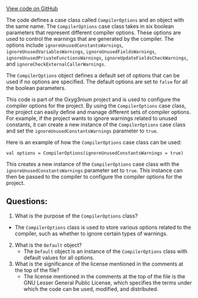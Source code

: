 [View code on GitHub](https://github.com/alephium/alephium/ralph/src/main/scala/org/alephium/ralph/CompilerOptions.scala)

The code defines a case class called `CompilerOptions` and an object with the same name. The `CompilerOptions` case class takes in six boolean parameters that represent different compiler options. These options are used to control the warnings that are generated by the compiler. The options include `ignoreUnusedConstantsWarnings`, `ignoreUnusedVariablesWarnings`, `ignoreUnusedFieldsWarnings`, `ignoreUnusedPrivateFunctionsWarnings`, `ignoreUpdateFieldsCheckWarnings`, and `ignoreCheckExternalCallerWarnings`. 

The `CompilerOptions` object defines a default set of options that can be used if no options are specified. The default options are set to `false` for all the boolean parameters. 

This code is part of the Oxyg3nium project and is used to configure the compiler options for the project. By using the `CompilerOptions` case class, the project can easily define and manage different sets of compiler options. For example, if the project wants to ignore warnings related to unused constants, it can create a new instance of the `CompilerOptions` case class and set the `ignoreUnusedConstantsWarnings` parameter to `true`. 

Here is an example of how the `CompilerOptions` case class can be used:

```
val options = CompilerOptions(ignoreUnusedConstantsWarnings = true)
```

This creates a new instance of the `CompilerOptions` case class with the `ignoreUnusedConstantsWarnings` parameter set to `true`. This instance can then be passed to the compiler to configure the compiler options for the project.
## Questions: 
 1. What is the purpose of the `CompilerOptions` class?
   - The `CompilerOptions` class is used to store various options related to the compiler, such as whether to ignore certain types of warnings.
2. What is the `Default` object?
   - The `Default` object is an instance of the `CompilerOptions` class with default values for all options.
3. What is the significance of the license mentioned in the comments at the top of the file?
   - The license mentioned in the comments at the top of the file is the GNU Lesser General Public License, which specifies the terms under which the code can be used, modified, and distributed.